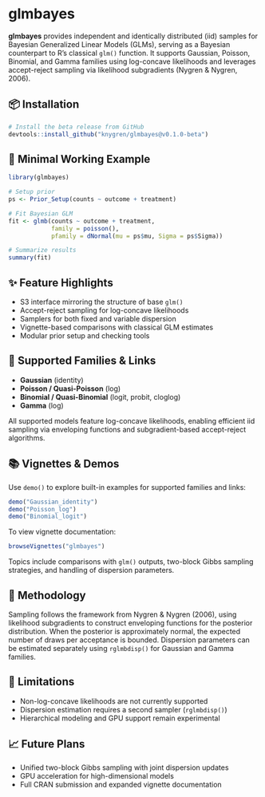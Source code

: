 # glmbayes

**glmbayes** provides independent and identically distributed (iid) samples for Bayesian Generalized Linear Models (GLMs), serving as a Bayesian counterpart to R’s classical `glm()` function. It supports Gaussian, Poisson, Binomial, and Gamma families using log-concave likelihoods and leverages accept-reject sampling via likelihood subgradients (Nygren & Nygren, 2006).

## 📦 Installation

```r
# Install the beta release from GitHub
devtools::install_github("knygren/glmbayes@v0.1.0-beta")
```

## 🧪 Minimal Working Example

```r
library(glmbayes)

# Setup prior
ps <- Prior_Setup(counts ~ outcome + treatment)

# Fit Bayesian GLM
fit <- glmb(counts ~ outcome + treatment,
            family = poisson(),
            pfamily = dNormal(mu = ps$mu, Sigma = ps$Sigma))

# Summarize results
summary(fit)
```

## ✨ Feature Highlights

- S3 interface mirroring the structure of base `glm()`
- Accept-reject sampling for log-concave likelihoods
- Samplers for both fixed and variable dispersion
- Vignette-based comparisons with classical GLM estimates
- Modular prior setup and checking tools

## 📘 Supported Families & Links

- **Gaussian** (identity)
- **Poisson / Quasi-Poisson** (log)
- **Binomial / Quasi-Binomial** (logit, probit, cloglog)
- **Gamma** (log)

All supported models feature log-concave likelihoods, enabling efficient iid sampling via enveloping functions and subgradient-based accept-reject algorithms.

## 📚 Vignettes & Demos

Use `demo()` to explore built-in examples for supported families and links:

```r
demo("Gaussian_identity")
demo("Poisson_log")
demo("Binomial_logit")
```

To view vignette documentation:

```r
browseVignettes("glmbayes")
```

Topics include comparisons with `glm()` outputs, two-block Gibbs sampling strategies, and handling of dispersion parameters.

## 🧠 Methodology

Sampling follows the framework from Nygren & Nygren (2006), using likelihood subgradients to construct enveloping functions for the posterior distribution. When the posterior is approximately normal, the expected number of draws per acceptance is bounded. Dispersion parameters can be estimated separately using `rglmbdisp()` for Gaussian and Gamma families.

## 🚧 Limitations

- Non-log-concave likelihoods are not currently supported
- Dispersion estimation requires a second sampler (`rglmbdisp()`)
- Hierarchical modeling and GPU support remain experimental

## 📈 Future Plans

- Unified two-block Gibbs sampling with joint dispersion updates
- GPU acceleration for high-dimensional models
- Full CRAN submission and expanded vignette documentation